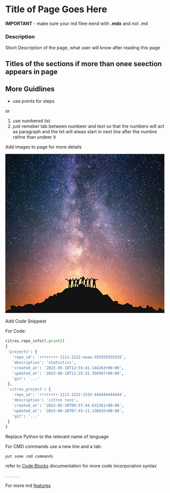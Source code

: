 

# Title of Page Goes Here

**IMPORTANT** - make sure your md filee eend with **.mdx** and not .md
### Description
Short Description of the page, what user will know after reading this page

## Titles of the sections if more than onee seection appears in page

## More Guidlines

- use points for steps

or

1.  use numbered list
2.  just remeber tab between numbeer and text so that the numbers will act as paragraph and the txt will alwas start in next line after the numbre rathre than undeer it

Add images to page for more details

![img_ex](img/img_ex.jpg "img_ex")
<!-- (img/img_ex.jpg) -->

Add Code Snippest

For Code:
```python 
citros.repo_info().print()
{
 'projects': {
   'repo_id': 'rrrrrrrr-1111-2222-aaaa-555555555555',
   'description': 'statistics',
   'created_at': '2023-05-18T12:55:41.144263+00:00',
   'updated_at': '2023-08-18T11:25:31.356987+00:00',
   'git': '...'
 },
 'citros_project': {
   'repo_id': 'rrrrrrrr-1111-2222-3333-444444444444',
   'description': 'citros runs',
   'created_at': '2023-05-20T09:57:44.632361+00:00',
   'updated_at': '2023-08-20T07:45:11.136632+00:00',
   'git': '...'
 }
}
```
Replace Python to the relevant name of language

For CMD commands use a new line and a tab:

    put some cmd commands

refer to [Code Blocks](https://docusaurus.io/docs/markdown-features/code-blocks) documentation for more code incorporation syntax

.
.
.
.
.
.






For more md [features](https://docusaurus.io/docs/markdown-features) 

